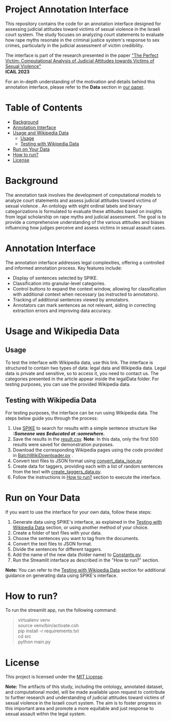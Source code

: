 # Project Annotation Interface
This repository contains the code for an annotation interface designed for
assessing judicial attitudes toward victims of sexual violence in 
the Israeli court system. The study focuses on analyzing court
statements to evaluate how rape myths resonate in the criminal
justice system's response to sex crimes, particularly in the judicial assessment
of victim credibility.

The interface is part of the research presented in the paper
["The Perfect Victim: Computational Analysis of Judicial Attitudes towards Victims of Sexual Violence"](https://arxiv.org/abs/2305.05302)  
**ICAIL 2023**

For an in-depth understanding of the motivation and details behind this annotation
interface, please refer to the **Data** section in [our paper](https://arxiv.org/abs/2305.05302).

# Table of Contents
* [Background](#Background)
* [Annotation Interface](#Annotation-Interface)
* [Usage and Wikipedia Data](#Usage-and-Wikipedia-Data)
  * [Usage](#Usage)
  * [Testing with Wikipedia Data](#Testing-with-Wikipedia-Data)
* [Run on Your Data](#Run-on-Your-Data)
* [How to run?](#How-to-run?)
* [License](#License)

# Background
The annotation task involves the development of computational models to analyze
court statements and assess judicial attitudes toward victims of sexual violence
. An ontology with eight ordinal labels and binary categorizations is formulated
to evaluate these attitudes based on insights from legal
scholarship on rape myths and judicial assessment.
The goal is to provide a comprehensive understanding of
the various attitudes and biases influencing how judges perceive
and assess victims in sexual assault cases.

# Annotation Interface
The annotation interface addresses legal complexities,
offering a controlled and informed annotation process.
Key features include:

* Display of sentences selected by SPIKE.
* Classification into granular-level categories.
* Control buttons to expand the context window,
allowing for classification with additional context when necessary
(as instructed to annotators).
* Tracking of additional sentences viewed by annotators.
* Annotators can mark sentences as not relevant, aiding in correcting extraction errors and improving data accuracy.

# Usage and Wikipedia Data
## Usage
To test the interface with Wikipedia data, use this link.
The interface is structured to contain two types of data:
legal data and Wikipedia data. Legal data is private and sensitive,
so to access it, you need to contact us.
The categories presented in the article appear inside the legalData folder.
For testing purposes, you can use the provided Wikipedia data.

## Testing with Wikipedia Data
For testing purposes, the interface can be run using Wikipedia data.
The steps below guide you through the process:
1. Use 
[SPIKE](https://spike.apps.allenai.org/datasets/wikipediaBasic/search#query=1;JTdCJTIybWFpbiUyMiUzQSUyMiU3QiU1QyUyMnR5cGUlNUMlMjIlM0ElNUMlMjJTJTVDJTIyJTJDJTVDJTIyY29udGVudCU1QyUyMiUzQSU1QyUyMiUzQVNvbWVvbmUlMjB3YXMlMjAlMjRlZHVjYXRlZCUyMGF0JTIwJTNBc29tZXdoZXJlLiU1QyUyMiU3RCUyMiUyQyUyMmZpbHRlcnMlMjIlM0ElMjIlNUIlNUQlMjIlMkMlMjJjYXNlU3RyYXRlZ3klMjIlM0ElMjJpZ25vcmUlMjIlN0Q=&autoRun=true)
to search for results with a simple sentence structure like  
_**:Someone was $educated at :somewhere.**_
2. Save the results in the [result.csv](https://github.cs.huji.ac.il/gabis-lab/sentences_annotation_tool/blob/master/WikiData/results.csv). 
**Note**: In this data, only the first 500 results were saved for demonstration purposes.
3. Download the corresponding Wikipedia pages using the code provided in
[BatchWikiDownloader.py](https://github.cs.huji.ac.il/gabis-lab/sentences_annotation_tool/blob/master/src/CreataData/WikiDownloader/BatchWikiDownloader.py) .
4. Convert text files to JSON format using [convert_data_json.py](https://github.cs.huji.ac.il/gabis-lab/sentences_annotation_tool/blob/master/src/CreataData/convert_data_json.py)
5. Create data for taggers, providing each with a list of random sentences from the text with
[create_taggers_data.py](https://github.cs.huji.ac.il/gabis-lab/sentences_annotation_tool/blob/master/src/CreataData/create_taggers_data.py).
6. Follow the instructions in [How to run?](#How-to-run?) section to execute the interface.

# Run on Your Data
If you want to use the interface for your own data, follow these steps:

1. Generate data using SPIKE's interface, as explained in the [Testing with Wikipedia Data](#Testing-with-Wikipedia-Data) section, or using another method of your choice.
2. Create a folder of text files with your data.
3. Choose the sentences you want to tag from the documents.
4. Convert the text files to JSON format.
5. Divide the sentences for different taggers. 
6. Add the name of the new data (folder name) to [Constants.py](https://github.cs.huji.ac.il/gabis-lab/sentences_annotation_tool/blob/master/src/utils/Constants.py).
7. Run the Streamlit interface as described in the "How to run?" section.

**Note:** You can refer to the [Testing with Wikipedia Data](#Testing-with-Wikipedia-Data) section for additional guidance on generating data using SPIKE's interface.

# How to run?
To run the streamlit app, run the following command:

> virtualenv venv  
source venv/bin/activate.csh  
pip install -r requirements.txt  
cd src  
python main.py

# License
This project is licensed under the [MIT License](https://github.cs.huji.ac.il/gabis-lab/sentences_annotation_tool/blob/master/LICENSE).

**Note:** The artifacts of this study, including the ontology,
annotated dataset, and computational model, will be made available
upon request to contribute to further research and understanding of
judicial attitudes toward victims of sexual violence in the
Israeli court system. The aim is to foster progress in
this important area and promote a more equitable and just response
to sexual assault within the legal system.